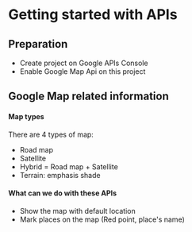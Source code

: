 # Getting started with APIs

## Preparation
- Create project on Google APIs Console
- Enable Google Map Api on this project

## Google Map related information

#### Map types
There are 4 types of map:
- Road map
- Satellite 
- Hybrid = Road map + Satellite
- Terrain: emphasis shade

#### What can we do with these APIs
- Show the map with default location
- Mark places on the map (Red point, place's name)